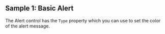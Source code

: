 ## Sample 1: Basic Alert

The Alert control has the `Type` property which you can use to set the color of the alert message.